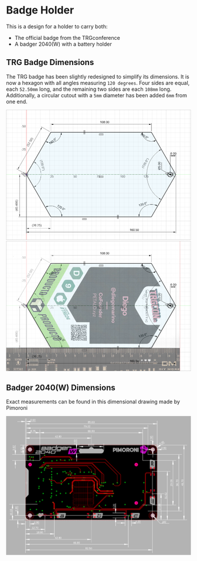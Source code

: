 # Badge Holder

This is a design for a holder to carry both:

- The official badge from the TRGconference
- A badger 2040(W) with a battery holder

## TRG Badge Dimensions

The TRG badge has been slightly redesigned to simplify its dimensions. It is now a hexagon with all angles measuring `120 degrees`. Four sides are equal, each `52.50mm` long, and the remaining two sides are each `108mm` long. Additionally, a circular cutout with a `5mm` diameter has been added `6mm` from one end.

![TRG Badge Dimensions](./assets/trg-badge-dimensions.png)
![TRG Badge Dimensions (with canvas)](./assets/trg-badge-dimensions-with-canvas.png)

## Badger 2040(W) Dimensions

Exact measurements can be found in this dimensional drawing made by Pimoroni

![Badger 2040(W) Dimensions](./assets/badger_2040_W_dimensional_drawing_pimoroni.png)
